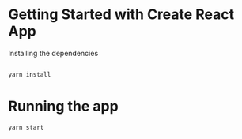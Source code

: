 # Getting Started with Create React App


Installing the dependencies

```bash

yarn install
```

# Running the app

```bash
yarn start
```